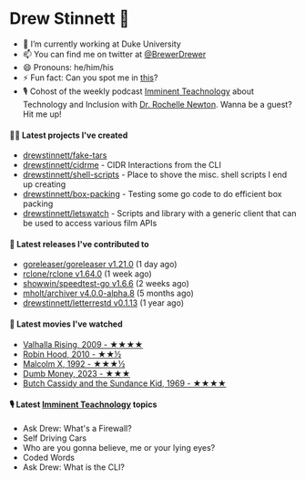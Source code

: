 
# Drew Stinnett 👋

- 🔭 I’m currently working at Duke University
- 📫 You can find me on twitter at [@BrewerDrewer](https://twitter.com/BrewerDrewer)
- 😄 Pronouns: he/him/his
- ⚡ Fun fact: Can you spot me in [this](https://www.youtube.com/watch?v=oL9WnB0qHBA)?
- 🎙 Cohost of the weekly podcast [Imminent Teachnology](https://podcast.imminentteachnology.com/) about Technology and Inclusion with [Dr. Rochelle Newton](https://www.linkedin.com/in/drrochellenewton/). Wanna be a guest? Hit me up!

#### 👨‍💻 Latest projects I've created
- [drewstinnett/fake-tars](https://github.com/drewstinnett/fake-tars)
- [drewstinnett/cidrme](https://github.com/drewstinnett/cidrme) - CIDR Interactions from the CLI
- [drewstinnett/shell-scripts](https://github.com/drewstinnett/shell-scripts) - Place to shove the misc. shell scripts I end up creating
- [drewstinnett/box-packing](https://github.com/drewstinnett/box-packing) - Testing some go code to do efficient box packing
- [drewstinnett/letswatch](https://github.com/drewstinnett/letswatch) - Scripts and library with a generic client that can be used to access various film APIs

#### 🚀 Latest releases I've contributed to
- [goreleaser/goreleaser v1.21.0](https://github.com/goreleaser/goreleaser/releases/tag/v1.21.0) (1 day ago)
- [rclone/rclone v1.64.0](https://github.com/rclone/rclone/releases/tag/v1.64.0) (1 week ago)
- [showwin/speedtest-go v1.6.6](https://github.com/showwin/speedtest-go/releases/tag/v1.6.6) (2 weeks ago)
- [mholt/archiver v4.0.0-alpha.8](https://github.com/mholt/archiver/releases/tag/v4.0.0-alpha.8) (5 months ago)
- [drewstinnett/letterrestd v0.1.13](https://github.com/drewstinnett/letterrestd/releases/tag/v0.1.13) (1 year ago)

#### 🍿 Latest movies I've watched
- [Valhalla Rising, 2009 - ★★★★](https://letterboxd.com/mondodrew/film/valhalla-rising/)
- [Robin Hood, 2010 - ★★½](https://letterboxd.com/mondodrew/film/robin-hood-2010/)
- [Malcolm X, 1992 - ★★★½](https://letterboxd.com/mondodrew/film/malcolm-x-1992/)
- [Dumb Money, 2023 - ★★★](https://letterboxd.com/mondodrew/film/dumb-money/)
- [Butch Cassidy and the Sundance Kid, 1969 - ★★★★](https://letterboxd.com/mondodrew/film/butch-cassidy-and-the-sundance-kid/)

#### 🎙 Latest [Imminent Teachnology](https://podcast.imminentteachnology.com/) topics
- Ask Drew: What&#39;s a Firewall?
- Self Driving Cars
- Who are you gonna believe, me or your lying eyes?
- Coded Words
- Ask Drew: What is the CLI?
